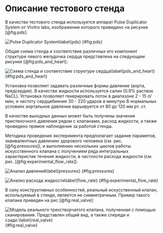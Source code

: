 # Описание тестового стенда

В качестве тестового стенда используется аппарат Pulse Duplicator System от Vivitro labs,
изображение которого приведено на рисунке [@fig:pds]:

![Pulse Duplicator System\label{pds}](pulsedupe.png) {#fig:pds}

Общая схема стенда и соответствие различных его компонент структуре левого желудочка сердца
представлена на следующем рисунке [@fig:pds_and_heart]:

![Схема стенда и соответствие структуре сердца\label{pds_and_heart}](pulse_duplicator_and_heart_system.jpg) {#fig:pds_and_heart}

Установка позволяет задавать различные формы давление (аорта, предсердие). 
В качестве жидкости используется салин (0.9% раствок NaCL).
Установка позволяет генерировать поток в диапазоне 2 - 15 л/мин,
и частоту сердцебиения 30 - 220 ударов в минутую
В нормальных условиях аортальное давление варьируется от 80 до 120 мм рт. ст.

В качестве выходных данных может быть получены значения пристеночного давления
рядом с клапанами, расход жидкости, а также проведено прямое наблюдение за работой стенда.

Методика проведения эксперимента предполагает задание параметов, эквивалентных давлению 
здорового человека (см. рис. [@fig:pressures]), и выполнению нескольких циклов работы
искусственного клапана с получением ряда интегральных характеристик течения жидкости,
в частности расхода жидкости (см. рис. [@fig:experimental_flow_rate]).

![Анализ давлений\label{pressures}](pressure_waveform.png) {#fig:pressures}

![Анализ расхода жидкости\label{flow_rate}](flow_rate.png) {#fig:experimental_flow_rate}

В силу конструктивных особенностей, реальный искусственный клапан, используемый в стенде,
является не симметричным. Пример такого клапана приведен на рис [@fig:real_valve]:

![Модель реального трехстворчатого клапана, полученная с помощью сканирования. Представлен общий вид, а также спереди и сзади.\label{real_valve}](real_valve_full.png) {#fig:real_valve}
